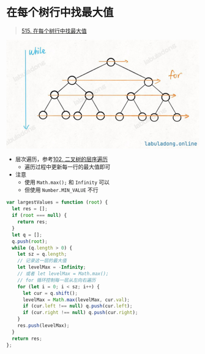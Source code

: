 
# 在每个树行中找最大值


>  [515. 在每个树行中找最大值](https://leetcode.cn/problems/find-largest-value-in-each-tree-row/)


![图片&文件](./files/20250113-4.png)

- 层次遍历，参考[102. 二叉树的层序遍历](/post/g8ldiaSO.html)
	- 遍历过程中更新每一行的最大值即可
- 注意
	- 使用 `Math.max();` 和 `Infinity` 可以
	- 但使用 `Number.MIN_VALUE` 不行

```javascript hl:11,12
var largestValues = function (root) {
  let res = [];
  if (root === null) {
    return res;
  }
  let q = [];
  q.push(root);
  while (q.length > 0) {
    let sz = q.length;
    // 记录这一层的最大值
    let levelMax = -Infinity;
    // 或者 let levelMax = Math.max();
    // for 循环控制每一层从左向右遍历
    for (let i = 0; i < sz; i++) {
      let cur = q.shift();
      levelMax = Math.max(levelMax, cur.val);
      if (cur.left !== null) q.push(cur.left);
      if (cur.right !== null) q.push(cur.right);
    }
    res.push(levelMax);
  }
  return res;
};
```